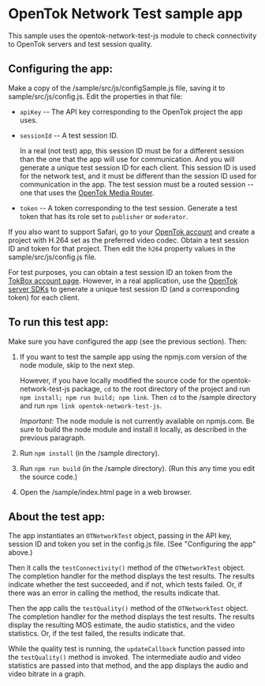 OpenTok Network Test sample app
===============================

This sample uses the opentok-network-test-js module to check connectivity to
OpenTok servers and test session quality.

## Configuring the app:

Make a copy of the /sample/src/js/configSample.js file, saving it to sample/src/js/config.js.
Edit the properties in that file:

* `apiKey` -- The API key corresponding to the OpenTok project the app uses.

* `sessionId` -- A test session ID.

   In a real (not test) app, this session ID must be for a different session than
   the one that the app will use for communication. And you will generate a unique test
   session ID for each client. This session ID is used for the network test, and it
   must be different than the session ID used for communication in the app. The test
   session must be a routed session -- one that uses the [OpenTok Media
   Router](https://tokbox.com/developer/guides/create-session/#media-mode).

* `token` -- A token corresponding to the test session. Generate a test
  token that has its role set to `publisher` or `moderator`.

If you also want to support Safari, go to your [OpenTok account](https://tokbox.com/account)
and create a project with H.264 set as the preferred video codec. Obtain a test session ID
and token for that project. Then edit the `h264` property values in the sample/src/js/config.js
file.

For test purposes, you can obtain a test session ID an token from the [TokBox account
page](https://tokbox.com/account). However, in a real application, use the [OpenTok server
SDKs](https://tokbox.com/developer/sdks/server/) to generate a unique test session ID (and a
corresponding token) for each client.

## To run this test app:

Make sure you have configured the app (see the previous section). Then:

1. If you want to test the sample app using the npmjs.com version of the node module, skip
   to the next step.
   
   However, if you have locally modified the source code for the opentok-network-test-js package,
   `cd` to the root directory of the project and run `npm install; npm run build; npm link`.
   Then `cd` to the /sample directory and run `npm link opentok-network-test-js`.

   *Important:* The node module is not currently available on npmjs.com. Be sure to build the
   node module and install it locally, as described in the previous paragraph.

2. Run `npm install` (in the /sample directory).


3. Run `npm run build` (in the /sample directory). (Run this any time you edit the source code.)

4. Open the /sample/index.html page in a web browser.

## About the test app:

The app instantiates an `OTNetworkTest` object, passing in the API key, session ID and token you
set in the config.js file. (See "Configuring the app" above.)

Then it calls the `testConnectivity()` method of the `OTNetworkTest` object. The completion handler
for the method displays the test results. The results indicate whether the test succeeded, and if
not, which tests failed. Or, if there was an error in calling the method, the results indicate
that. 

Then the app calls the `testQuality()` method of the `OTNetworkTest` object. The completion handler
for the method displays the test results. The results display the resulting MOS estimate, the audio
statistics, and the video statistics. Or, if the test failed, the results indicate that.

While the quality test is running, the `updateCallback` function passed into the `testQuality()`
method is invoked. The intermediate audio and video statistics are passed into that method, and
the app displays the audio and video bitrate in a graph.
